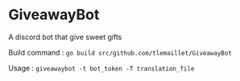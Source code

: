 # GiveawayBot
A discord bot that give sweet gifts


Build command : `go build src/github.com/tlemaillet/GiveawayBot`

Usage : `giveawaybot -t bot_token -T translation_file` 
